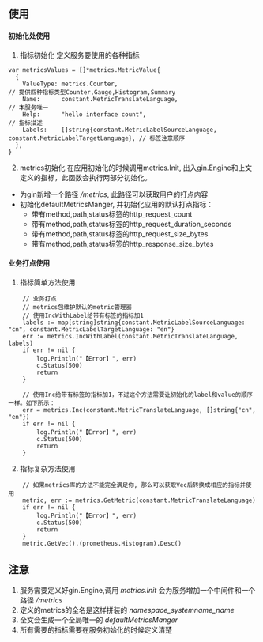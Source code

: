 ## 使用
#### 初始化处使用
1. 指标初始化
定义服务要使用的各种指标

```
var metricsValues = []*metrics.MetricValue{
  {
    ValueType: metrics.Counter,                                                                  // 提供四种指标类型Counter,Gauge,Histogram,Summary
    Name:      constant.MetricTranslateLanguage,                                                 // 本服务唯一
    Help:      "hello interface count",                                                          // 指标描述
    Labels:    []string{constant.MetricLabelSourceLanguage, constant.MetricLabelTargetLanguage}, // 标签注意顺序
  },
}
```

2. metrics初始化
在应用初始化的时候调用metrics.Init, 出入gin.Engine和上文定义的指标，此函数会执行两部分初始化。
* 为gin新增一个路径 */metrics*, 此路径可以获取用户的打点内容
* 初始化defaultMetricsManger, 并初始化应用的默认打点指标：
    * 带有method,path,status标签的http_request_count
    * 带有method,path,status标签的http_request_duration_seconds
    * 带有method,path,status标签的http_request_size_bytes
    * 带有method,path,status标签的http_response_size_bytes
    
#### 业务打点使用
1. 指标简单方法使用
```
    // 业务打点
	// metrics包维护默认的metric管理器
	// 使用IncWithLabel给带有标签的指标加1
	labels := map[string]string{constant.MetricLabelSourceLanguage: "cn", constant.MetricLabelTargetLanguage: "en"}
	err := metrics.IncWithLabel(constant.MetricTranslateLanguage, labels)
	if err != nil {
		log.Println("【Error】", err)
		c.Status(500)
		return
	}

	// 使用Inc给带有标签的指标加1，不过这个方法需要让初始化的label和value的顺序一样。如下所示：
	err = metrics.Inc(constant.MetricTranslateLanguage, []string{"cn", "en"})
	if err != nil {
		log.Println("【Error】", err)
		c.Status(500)
		return
	}
```

2. 指标复杂方法使用
```
    // 如果metrics库的方法不能完全满足你, 那么可以获取Vec后转换成相应的指标并使用
	metric, err := metrics.GetMetric(constant.MetricTranslateLanguage)
	if err != nil {
	    log.Println("【Error】", err)
	    c.Status(500)
	    return
	}
	metric.GetVec().(prometheus.Histogram).Desc()
```

## 注意
1. 服务需要定义好gin.Engine,调用 *metrics.Init* 会为服务增加一个中间件和一个路径 */metrics*
2. 定义的metrics的全名是这样拼装的 *namespace_systemname_name*
3. 全文会生成一个全局唯一的 *defaultMetricsManger*
4. 所有需要的指标需要在服务初始化的时候定义清楚

